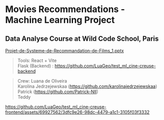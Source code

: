 # Movies Recommendations - Machine Learning Project
## Data Analyse Course at Wild Code School, Paris

[Projet-de-Systeme-de-Recommandation-de-Films_1.pptx](https://github.com/user-attachments/files/15550478/Projet-de-Systeme-de-Recommandation-de-Films_1.pptx)

> Tools:
React + Vite <br>
Flask (Backend) : https://github.com/LuaGeo/test_ml_cine-creuse-backend

> Crew:
Luana de Oliveira <br>
Karolina Jedrzejewskaa (https://github.com/karolinajedrzejewskaa) <br>
Patrick (https://github.com/Patrick-NII) <br>
Teddy

https://github.com/LuaGeo/test_ml_cine-creuse-frontend/assets/69927562/3dfc9e26-98dc-4479-a1c1-3105f03f3332

